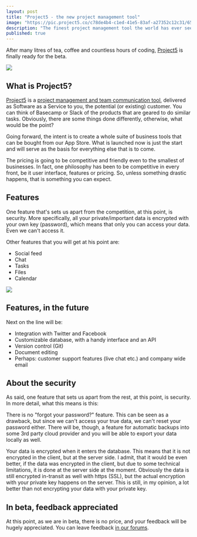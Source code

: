 ```yaml
---
layout: post
title: "Project5 - the new project management tool"
image: "https://pic.project5.co/c78de4b4-c1ed-41e5-83af-a27352c12c31/652c5510-debe-4ffb-a5bc-89334b053c9f/1526102076490.jpg"
description: "The finest project management tool the world has ever seen."
published: true
---
```


After many litres of tea, coffee and countless hours of coding, [Project5](https://project5.co/) is finally ready for the beta.

![](https://pic.project5.co/c78de4b4-c1ed-41e5-83af-a27352c12c31/652c5510-debe-4ffb-a5bc-89334b053c9f/1526102076490.jpg)

## What is Project5?

[Project5](https://project5.co/) is a [project management and team communication tool](https://project5.co/), delivered as Software as a Service to you, the potential (or existing) customer. You can think of Basecamp or Slack of the products that are geared to do similar tasks. Obviously, there are some things done differently, otherwise, what would be the point?

Going forward, the intent is to create a whole suite of business tools that can be bought from our App Store. What is launched now is just the start and will serve as the basis for everything else that is to come.

The pricing is going to be competitive and friendly even to the smallest of businesses. In fact, one philosophy has been to be competitive in every front, be it user interface, features or pricing. So, unless something drastic happens, that is something you can expect.

## Features

One feature that's sets us apart from the competition, at this point, is security. More specifically, all your private/important data is encrypted with your own key (password), which means that only you can access your data. Even we can't access it.

Other features that you will get at his point are:

- Social feed
- Chat
- Tasks
- Files
- Calendar

![](https://pic.project5.co/c78de4b4-c1ed-41e5-83af-a27352c12c31/652c5510-debe-4ffb-a5bc-89334b053c9f/1526230025265.jpg)

## Features, in the future

Next  on the line will be:

- Integration with Twitter and Facebook
- Customizable database, with a handy interface and an API
- Version control (Git)
- Document editing
- Perhaps: customer support features (live chat etc.) and company wide email

## About the security

As said, one feature that sets us apart from the rest, at this point, is security. In more detail, what this means is this:

There is no "forgot your password?" feature. This can be seen as a drawback, but since we can't access your true data, we can't reset your password either. There will be, though, a feature for automatic backups into some 3rd party cloud provider and you will be able to export your data locally as well.

Your data is encrypted when it enters the database. This means that it is not encrypted in the client, but at the server side. I admit, that it would be even better, if the data was encrypted in the client, but due to some technical limitations, it is done at the server side at the moment. Obviously the data is still encrypted in-transit as well with https (SSL), but the actual encryption with your private key happens on the server. This is still, in my opinion, a lot better than not encrypting your data with your private key.

## In beta, feedback appreciated

At this point, as we are in beta, there is no price, and your feedback will be hugely appreciated. You can leave feedback [in our forums](http://forum.project5.co/).
